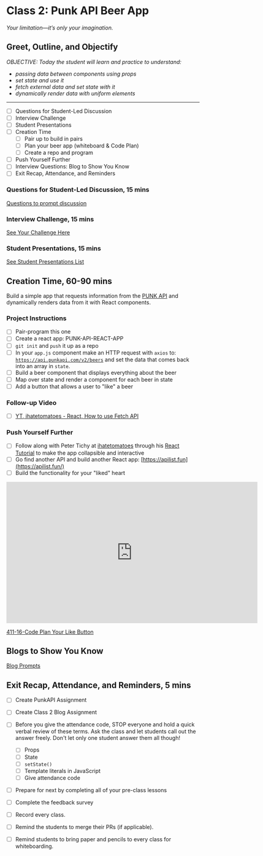 # Class 2: Punk API Beer App

<!-- ! HIDE FROM STUDENT; INSTRUCTOR ONLY CONTENT -->
<!-- ## Instructor Only Content - HIDE FROM STUDENTS -->
<!-- cp workspace/resources/classOutlineTemplate.md docs/module- -->
<!-- ! END INSTRUCTOR ONLY CONTENT -->

*Your limitation—it’s only your imagination.*

## Greet, Outline, and Objectify

<!-- SMART: Specific, Measurable, Attainable, Relevant, and Timely. -->
<!-- https://examples.yourdictionary.com/well-written-examples-of-learning-objectives.html -->
  
*OBJECTIVE: Today the student will learn and practice to understand:*

* *passing data between components using props*
* *set state and use it*
* *fetch external data and set state with it*
* *dynamically render data with uniform elements*

*****

- [ ] Questions for Student-Led Discussion
- [ ] Interview Challenge
- [ ] Student Presentations
- [ ] Creation Time
    * [ ] Pair up to build in pairs
    * [ ] Plan your beer app (whiteboard & Code Plan)
    * [ ] Create a repo and program
- [ ] Push Yourself Further
- [ ] Interview Questions: Blog to Show You Know
- [ ] Exit Recap, Attendance, and Reminders

### Questions for Student-Led Discussion, 15 mins
<!-- This section should be structured with the 5E model: https://lesley.edu/article/empowering-students-the-5e-model-explained -->

[Questions to prompt discussion](./../additionalResources/questionsForDiscussion/qfd-class-2.md)

### Interview Challenge, 15 mins
<!-- The last two E happen here: elaborate and evaluate  -->
<!-- this sections should have a challenge that can be solved with the skills they've learned since their last class. -->
<!-- ! HIDDEN CONTENT: INSTRUCTOR ONLY -->
[See Your Challenge Here](./../additionalResources/interviewChallenges.md)
<!-- ! END HIDDEN CONTENT: INSTRUCTOR ONLY -->

### Student Presentations, 15 mins

[See Student Presentations List](./../additionalResources/studentPresentations.md)

## Creation Time, 60-90 mins

Build a simple app that requests information from the [PUNK API](https://punkapi.com/documentation/v2) and dynamically renders data from it with React components.

### Project Instructions

- [ ] Pair-program this one
- [ ] Create a react app: PUNK-API-REACT-APP
- [ ] `git init` and `push` it up as a repo
- [ ] In your `app.js` component make an HTTP request with `axios` to: [`https://api.punkapi.com/v2/beers`](https://api.punkapi.com/v2/beers) and set the data that comes back into an array in `state`.
- [ ] Build a beer component that displays everything about the beer
- [ ] Map over state and render a component for each beer in state
- [ ] Add a button that allows a user to "like" a beer

### Follow-up Video

- [ ] [YT, ihatetomatoes - React, How to use Fetch API](https://youtu.be/aNMY0lrWZXU)

### Push Yourself Further

- [ ] Follow along with Peter Tichy at [ihatetomatoes](https://www.youtube.com/channel/UC7O6CntQoAI-wYyJxYiqNUg) through his [React Tutorial](https://www.youtube.com/playlist?list=PLkEZWD8wbltnXlfyhS5qSMTNb26utkOkI) to make the app collapsible and interactive
- [ ] Go find another API and build another React app: [https://apilist.fun](https://apilist.fun/)
- [ ] Build the functionality for your "liked" heart

<iframe src="https://player.vimeo.com/video/492109869" width="655" height="368" frameborder="0" allow="autoplay; fullscreen" allowfullscreen></iframe>
<a href="https://player.vimeo.com/video/492109869"><p>411-16-Code Plan Your Like Button</p></a>

## Blogs to Show You Know

[Blog Prompts](./../additionalResources/blogPrompts.md)

## Exit Recap, Attendance, and Reminders, 5 mins

- [ ] Create PunkAPI Assignment
- [ ] Create Class 2 Blog Assignment
- [ ] Before you give the attendance code, STOP everyone and hold a quick verbal review of these terms. Ask the class and let students call out the answer freely. Don't let only one student answer them all though!

    * [ ] Props
    * [ ] State
    * [ ] `setState()`
    * [ ] Template literals in JavaScript
    * [ ] Give attendance code

- [ ] Prepare for next by completing all of your pre-class lessons
- [ ] Complete the feedback survey
- [ ] Record every class.
- [ ] Remind the students to merge their PRs (if applicable).
- [ ] Remind students to bring paper and pencils to every class for whiteboarding.

<!-- <iframe id="openedx-zollege" src="https://openedx.zollege.com/feedback" style="width: 100%; height: 500px; border: 0">Browser not compatible.</iframe>
<script src="https://openedx.zollege.com/assets/index.js" type="application/javascript"></script> -->


<!-- TODO Create 3 question exit questions -->

<!-- TODO INSERT Student Feedback From -->

<!-- TODO INSERT *HIDDEN* Instructor Feedback Form -->

<!-- 
height/width = 1.777 ---- width="655" height="368"
cp workspace/resources/classOutlineTemplate.md docs/module-
 -->